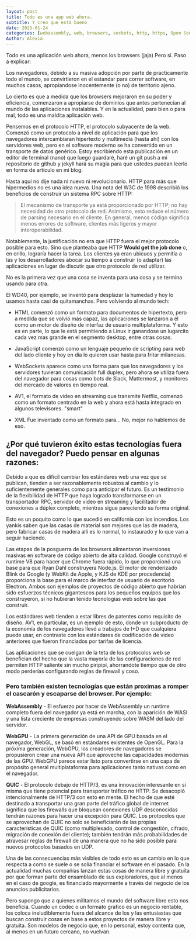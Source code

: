 ```yaml
---
layout: post
title: Todo es una app web ahora.
subtitle: Y creo que está bueno
date: 2025-01-24
categories: [webassembly, web, browsers, sockets, http, https, Open Source]
Author: Alexia
---
```


Todo es una aplicación web ahora, menos los browsers (jaja) Pero sí. Paso a explicar:

Los navegadores, debido a su masiva adopción por parte de practicamente todo el mundo, se convirtieron en el 
estandar para correr software, en muchos casos, apropiandose inocentemente (o no) de territorio ajeno.

Lo cierto es que a medida que los browsers mejoraron en su poder y eficiencia, comenzaron a apropiarse de dominios
que antes pertenecían al mundo de las aplicaciones instalables. Y en la actualidad, para bien o para mal, todo es una maldita aplicación web.


Pensemos en el protocolo HTTP, el protocolo subyacente de la web. Comenzó como un protocolo a nivel de aplicación 
para que los navegadores intercambiaran hipertexto y multimedia (hasta ahí) con los servidores web, pero en el software moderno se ha 
convertido en un transporte de datos genérico. Estoy escribiendo esta publicación en un editor de terminal (nano) 
que luego guardaré, haré un git push a mi repositorio de github y jekyll hará su magia para que ustedes puedan leerlo en forma de articulo en mi blog. 

Hasta aquí no dije nada ni nuevo ni revolucionario. HTTP para más que hipermedios no es una idea nueva. Una nota del 
W3C de 1998 describió los beneficios de construir un sistema RPC sobre HTTP:

> El mecanismo de transporte ya está proporcionado por HTTP; no hay necesidad de otro protocolo de red. Asimismo, esto reduce el número de parsing necesario en el cliente. En general, menos código significa menos errores de software, clientes más ligeros y mayor interoperabilidad.

Notablemente, la justificación no era que HTTP fuera el mejor protocolo posible para esto. Sino que planteaba que 
HTTP __**Would get the job done**__ o, en crillo, lograría hacer la tarea. Los clientes ya eran ubicuos y permitía a 
las y los desarrolladores abocar su tiempo a construir (o adaptar) las aplicaciones en lugar de discutir que otro protocolo de red utilizar.

No es la primera vez que una cosa se inventa para una cosa y se termina usando para otra.

El WD40, por ejemplo, se inventó para desplazar la humedad y hoy lo usamos hasta casi de quitamanchas. Pero volviendo al mundo 
tech: 

- HTML comenzó como un formato para documentos de hipertexto, pero a medida que se volvió más capaz, las 
aplicaciones se lanzaron a él como un motor de diseño de interfaz de usuario multiplataforma. Y esto es en parte, lo 
que le está permitiendo a Linux ir ganandose un lugarcito cada vez mas grande en el segmento desktop, entre otras 
cosas.

- JavaScript comenzó como un lenguaje pequeño de scripting para web del lado cliente y hoy en dia lo quieren usar hasta para fritar milanesas. 
 
- WebSockets aparece como una forma para que los navegadores y los servidores tuvieran comunicación 
full duplex, pero ahora se utiliza fuera del navegador para cosas como bots de Slack, Mattermost, y monitores del mercado de valores en tiempo real. 
 
- AV1, el formato de video en streaming que transmite Netflix, comenzó como un formato 
centrado en la web y ahora está hasta integrado en algunos televisores. "smart"

- XML Fue inventado como un formato para... No, mejor no hablemos de eso.


## ¿Por qué tuvieron éxito estas tecnologías fuera del navegador? Puedo pensar en algunas razones:

Debido a que es difícil cambiar los estándares web una vez que se publican, tienden a ser razonablemente robustos 
al cambio y lo suficientemente generales como para anticipar el futuro. Es un testimonio de la flexibilidad de HTTP 
que haya logrado transformarse en un transportador RPC, servidor de video en streaming y facilitador de conexiones a 
dúplex completo, mientras sigue pareciendo su forma original.

Esto es un poquito como lo que sucedió en california con los incendios. Los yankis saben que las casas de material 
son mejores que las de madera, pero fabricar casas de madera allí es lo normal, lo instaurado y lo que van a seguir 
haciendo.

Las etapas de la posguerra de los browsers alimentaron inversiones masivas en software de código 
abierto de alta calidad. Google construyó el runtime V8 para hacer que Chrome fuera rápido, lo que proporcionó una 
base para que Ryan Dahl construyera Node.js. El motor de renderizado Blink de Google (y WebKit de Apple, y KJS de 
KDE por procedencia) proporciona la base para el marco de interfaz de usuario de escritorio Electron. Ambos son 
ejemplos de proyectos de código abierto que habrían sido esfuerzos técnicos gigantescos para los pequeños equipos 
que los construyeron, si no hubieran tenido tecnologías web sobre las que construir.

Los estándares web tienden a estar libres de patentes como requisito de diseño. AV1, en particular, es un ejemplo 
de esto, donde un subproducto de la economía de los navegadores llevó a trabajos de I+D que cualquiera puede usar, 
en contraste con los estándares de codificación de video anteriores que fueron financiados por tarifas de licencia.

Las aplicaciones que se cuelgan de la teta de los protocolos web se benefician del hecho que la vasta mayoría de las configuraciones de red permiten HTTP saliente sin mucho piripipí, ahorrandote tiempo que de otro modo perderías configurando reglas de firewall y coso. 

### Pero también existen tecnologías que están proximas a romper el cascarón y escaparse del browser. Por ejemplo:

**WebAssembly** - El esfuerzo por hacer de WebAssembly un runtime completo fuera del navegador ya está en marcha, 
con la aparición de WASI y una lista creciente de empresas construyendo sobre WASM del lado del servidor.


**WebGPU** - La primera generación de una API de GPU basada en el navegador, WebGL, se basó en estándares 
existentes de OpenGL. Para la próxima generación, WebGPU, los creadores de navegadores se propusieron crear una 
nueva API que aproveche las capacidades modernas de las GPU. WebGPU parece estar listo para convertirse en una capa 
de propósito general multiplataforma para aplicaciones tanto nativas como en el navegador.


**QUIC** - El protocolo debajo de HTTP/3, es una innovación interesante en sí misma que tiene 
potencial para transportar tráfico no HTTP. Se desacopló intencionalmente de HTTP/3 con esto en mente. El hecho de 
que esté destinado a transportar una gran parte del tráfico global de internet significa que los firewalls que 
bloquean conexiones UDP desconocidas tendrán razones para hacer una excepción para QUIC. Los protocolos que se 
aprovechan de QUIC no solo se beneficiarán de las propias características de QUIC (como multiplexado, control de 
congestión, cifrado, migración de conexión del cliente); también tendrán más probabilidades de atravesar reglas de firewall de una manera que no ha sido posible para nuevos protocolos basados en UDP.

Una de las consecuencias más visibles de todo esto es un cambio en lo que respecta a como se suele o se solía 
financiar el software en el pasado. En la actualidad muchas compañías lanzan estas cosas de manera libre y gratuita 
por que forman parte del ensamblado de sus exploradores, que al menos en el caso de google, es financiado mayormente 
a través del negocio de los anuncios publicitarios.

Pero supongo que a quienes militamos el mundo del software libre esto nos beneficia. Cuando un codec o un formato 
grafico es un negocio rentable, los coloca ineludiblemente fuera del alcance de los y las entusiastas que buscan 
construir cosas en base a estos proyectos de manera libre y gratuita. Son modelos de negocio que, en lo personal, 
estoy contenta que, al menos en un futuro cercano, no vuelvan.
